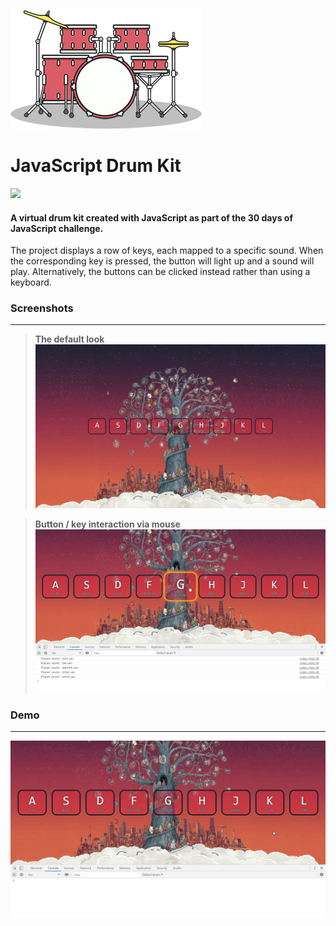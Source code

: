 ![](assets/drumkit.png) 
# JavaScript Drum Kit

![](https://forthebadge.com/images/badges/designed-in-ms-paint.svg)

#### A virtual drum kit created with JavaScript as part of the 30 days of JavaScript challenge.

The project displays a row of keys, each mapped to a specific sound. When the corresponding key is pressed, the button will light up and a sound will play.
Alternatively, the buttons can be clicked instead rather than using a keyboard.

### Screenshots
---
> **The default look**
![Static Page](assets/1.png)

> **Button / key interaction via mouse**
![Mouse Interaction](assets/2.png)

### Demo
---
![Drums in action!](assets/demo.gif)
